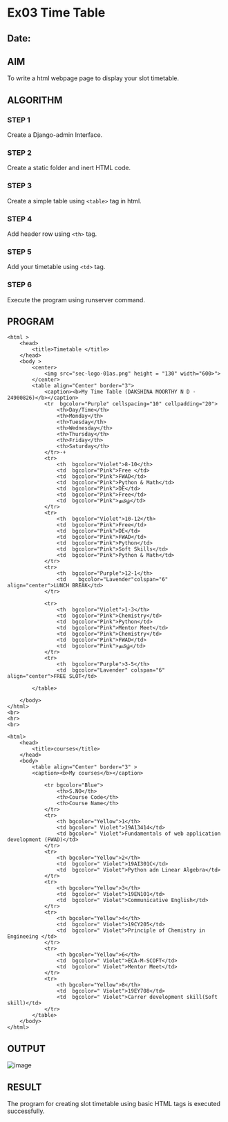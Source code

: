 # Ex03 Time Table
## Date:

## AIM
To write a html webpage page to display your slot timetable.

## ALGORITHM
### STEP 1
Create a Django-admin Interface.

### STEP 2
Create a static folder and inert HTML code.

### STEP 3
Create a simple table using ```<table>``` tag in html.

### STEP 4
Add header row using ```<th>``` tag.

### STEP 5
Add your timetable using ```<td>``` tag.

### STEP 6
Execute the program using runserver command.

## PROGRAM
```
<html >
    <head>
        <title>Timetable </title>
    </head>
    <body >
        <center>
            <img src="sec-logo-01as.png" height = "130" width="600>">
        </center>
        <table align="Center" border="3">
            <caption><b>My Time Table (DAKSHINA MOORTHY N D - 24900826)</b></caption>
            <tr  bgcolor="Purple" cellspacing="10" cellpadding="20">
                <th>Day/Time</th>
                <th>Monday</th>
                <th>Tuesday</th>
                <th>Wednesday</th>
                <th>Thursday</th>
                <th>Friday</th>
                <th>Saturday</th>
            </tr>-+
            <tr>
                <th  bgcolor="Violet">8-10</th>
                <td  bgcolor="Pink">Free </td>
                <td  bgcolor="Pink">FWAD</td>
                <td  bgcolor="Pink">Python & Math</td>
                <td  bgcolor="Pink">DE</td>
                <td  bgcolor="Pink">Free</td>
                <td  bgcolor="Pink">தமிழ்</td>
            </tr>
            <tr>
                <th  bgcolor="Violet">10-12</th>
                <td  bgcolor="Pink">Free</td>
                <td  bgcolor="Pink">DE</td>
                <td  bgcolor="Pink">FWAD</td>
                <td  bgcolor="Pink">Python</td>
                <td  bgcolor="Pink">Soft Skills</td>
                <td  bgcolor="Pink">Python & Math</td>
            </tr>
            <tr>
                <th  bgcolor="Purple">12-1</th>
                <td    bgcolor="Lavender"colspan="6" align="center">LUNCH BREAK</td>
            </tr>

            <tr>
                <th  bgcolor="Violet">1-3</th>
                <td  bgcolor="Pink">Chemistry</td>
                <td  bgcolor="Pink">Python</td>
                <td  bgcolor="Pink">Mentor Meet</td>
                <td  bgcolor="Pink">Chemistry</td>
                <td  bgcolor="Pink">FWAD</td>
                <td  bgcolor="Pink">தமிழ்</td>
            </tr>
            <tr>
                <th  bgcolor="Purple">3-5</th>
                <td  bgcolor="Lavender" colspan="6" align="center">FREE SLOT</td>

        </table>    

    </body>
</html>
<br>
<hr>
<br>

<html>
    <head>
        <title>courses</title>
    </head>
    <body>
        <table align="Center" border="3" >
        <caption><b>My courses</b></caption>

            <tr bgcolor="Blue">
                <th>S.NO</th>
                <th>Course Code</th>
                <th>Course Name</th>
            </tr>
            <tr>
                <th bgcolor="Yellow">1</th>
                <td bgcolor=" Violet">19A13414</td>
                <td bgcolor=" Violet">Fundamentals of web application development (FWAD)</td>
            </tr>
            <tr>
                <th bgcolor="Yellow">2</th>
                <td  bgcolor=" Violet">19AI301C</td>
                <td  bgcolor=" Violet">Python adn Linear Algebra</td>
            </tr>
            <tr>
                <th bgcolor="Yellow">3</th>
                <td  bgcolor=" Violet">19EN101</td>
                <td  bgcolor=" Violet">Communicative English</td>
            </tr>
            <tr>
                <th bgcolor="Yellow">4</th>
                <td  bgcolor=" Violet">19CY205</td>
                <td  bgcolor=" Violet">Principle of Chemistry in Engineeing </td>
            </tr>
            <tr>
                <th bgcolor="Yellow">6</th>
                <td  bgcolor=" Violet">ECA-M-SCOFT</td>
                <td  bgcolor=" Violet">Mentor Meet</td>
            </tr>
            <tr>
                <th bgcolor="Yellow">8</th>
                <td  bgcolor=" Violet">19EY708</td>
                <td  bgcolor=" Violet">Carrer development skill(Soft skill)</td>
            </tr>
        </table>
    </body>
</html>
```

## OUTPUT
![image](https://github.com/user-attachments/assets/8cb7a5f5-975b-4b34-8ae4-3997c86b8243)


## RESULT
The program for creating slot timetable using basic HTML tags is executed successfully.
